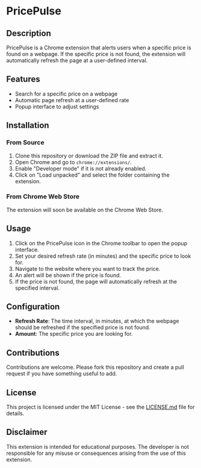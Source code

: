 # PricePulse

## Description

PricePulse is a Chrome extension that alerts users when a specific price is found on a webpage. If the specific price is not found, the extension will automatically refresh the page at a user-defined interval.

## Features

- Search for a specific price on a webpage
- Automatic page refresh at a user-defined rate
- Popup interface to adjust settings

## Installation

### From Source

1. Clone this repository or download the ZIP file and extract it.
2. Open Chrome and go to `chrome://extensions/`.
3. Enable "Developer mode" if it is not already enabled.
4. Click on "Load unpacked" and select the folder containing the extension.

### From Chrome Web Store

The extension will soon be available on the Chrome Web Store.

## Usage

1. Click on the PricePulse icon in the Chrome toolbar to open the popup interface.
2. Set your desired refresh rate (in minutes) and the specific price to look for.
3. Navigate to the website where you want to track the price.
4. An alert will be shown if the price is found.
5. If the price is not found, the page will automatically refresh at the specified interval.

## Configuration

- **Refresh Rate**: The time interval, in minutes, at which the webpage should be refreshed if the specified price is not found.
- **Amount**: The specific price you are looking for.

## Contributions

Contributions are welcome. Please fork this repository and create a pull request if you have something useful to add.

## License

This project is licensed under the MIT License - see the [LICENSE.md](LICENSE.md) file for details.

## Disclaimer

This extension is intended for educational purposes. The developer is not responsible for any misuse or consequences arising from the use of this extension.
